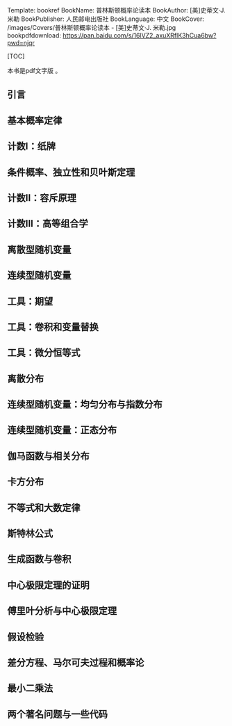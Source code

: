 Template: bookref
BookName: 普林斯顿概率论读本
BookAuthor: [美]史蒂文·J. 米勒
BookPublisher: 人民邮电出版社
BookLanguage: 中文
BookCover: /images/Covers/普林斯顿概率论读本 - [美]史蒂文·J. 米勒.jpg
bookpdfdownload: https://pan.baidu.com/s/16lVZ2_axuXRflK3hCua6bw?pwd=njqr



[TOC]

本书是pdf文字版 。


## 引言
## 基本概率定律
## 计数I：纸牌
## 条件概率、独立性和贝叶斯定理
## 计数II：容斥原理
## 计数III：高等组合学
## 离散型随机变量
## 连续型随机变量
## 工具：期望
## 工具：卷积和变量替换
## 工具：微分恒等式
## 离散分布
## 连续型随机变量：均匀分布与指数分布
## 连续型随机变量：正态分布
## 伽马函数与相关分布
## 卡方分布
## 不等式和大数定律
## 斯特林公式
## 生成函数与卷积
## 中心极限定理的证明
## 傅里叶分析与中心极限定理
## 假设检验
## 差分方程、马尔可夫过程和概率论
## 最小二乘法
## 两个著名问题与一些代码
